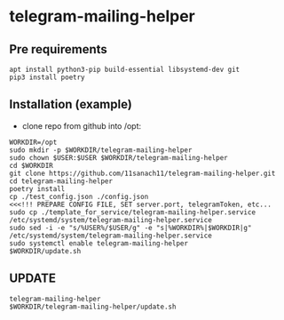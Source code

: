 # telegram-mailing-helper
## Pre requirements
```shell
apt install python3-pip build-essential libsystemd-dev git
pip3 install poetry
```
## Installation (example)
- clone repo from github into /opt:
```shell
WORKDIR=/opt
sudo mkdir -p $WORKDIR/telegram-mailing-helper
sudo chown $USER:$USER $WORKDIR/telegram-mailing-helper
cd $WORKDIR
git clone https://github.com/11sanach11/telegram-mailing-helper.git
cd telegram-mailing-helper
poetry install
cp ./test_config.json ./config.json
<<<!!! PREPARE CONFIG FILE, SET server.port, telegramToken, etc...
sudo cp ./template_for_service/telegram-mailing-helper.service /etc/systemd/system/telegram-mailing-helper.service
sudo sed -i -e "s/%USER%/$USER/g" -e "s|%WORKDIR%|$WORKDIR|g" /etc/systemd/system/telegram-mailing-helper.service
sudo systemctl enable telegram-mailing-helper
$WORKDIR/update.sh
```

## UPDATE
```shell
telegram-mailing-helper
$WORKDIR/telegram-mailing-helper/update.sh
```
